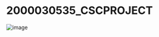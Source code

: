 # 2000030535_CSCPROJECT
![image](https://user-images.githubusercontent.com/88928924/229262335-7f83ae2b-c333-445c-a114-55dc07b08789.png)
